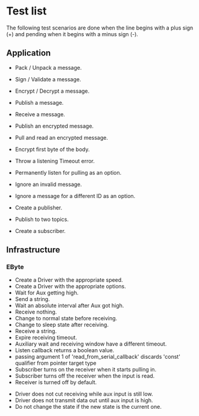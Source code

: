 Test list
=========

The following test scenarios are done when the line begins with a plus sign (+) 
and pending when it begins with a minus sign (-).

## Application ##

+ Pack / Unpack a message.
+ Sign / Validate a message.
+ Encrypt / Decrypt a message.
+ Publish a message.
+ Receive a message.

+ Publish an encrypted message.
+ Pull and read an encrypted message.

+ Encrypt first byte of the body.
+ Throw a listening Timeout error.

+ Permanently listen for pulling as an option.
+ Ignore an invalid message.
+ Ignore a message for a different ID as an option.

+ Create a publisher.
+ Publish to two topics.
+ Create a subscriber.

## Infrastructure ##

### EByte ###

+ Create a Driver with the appropriate speed.
+ Create a Driver with the appropriate options.
+ Wait for Aux getting high.
+ Send a string.
+ Wait an absolute interval after Aux got high.
+ Receive nothing.
+ Change to normal state before receiving.
+ Change to sleep state after receiving.
+ Receive a string.
+ Expire receiving timeout.
+ Auxiliary wait and receiving window have a different timeout.
+ Listen callback returns a boolean value.
+ passing argument 1 of 'read_from_serial_callback' discards 'const' qualifier from pointer target type
+ Subscriber turns on the receiver when it starts pulling in.
+ Subscriber turns off the receiver when the input is read.
+ Receiver is turned off by default.
- Driver does not cut receiving while aux input is still low.
- Driver does not transmit data out until aux input is high.
- Do not change the state if the new state is the current one.
